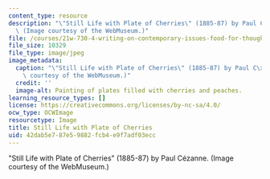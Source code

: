 ```yaml
---
content_type: resource
description: "\"Still Life with Plate of Cherries\" (1885-87) by Paul C\xE9zanne.\
  \ (Image courtesy of the WebMuseum.)"
file: /courses/21w-730-4-writing-on-contemporary-issues-food-for-thought-writing-and-reading-about-the-cultures-of-food-fall-2008/42dab5e787e59882fcb4e9f7adf03ecc_21w-730-4f08-th.jpg
file_size: 10329
file_type: image/jpeg
image_metadata:
  caption: "\"Still Life with Plate of Cherries\" (1885-87) by Paul C\xE9zanne. (Image\
    \ courtesy of the WebMuseum.)"
  credit: ''
  image-alt: Painting of plates filled with cherries and peaches.
learning_resource_types: []
license: https://creativecommons.org/licenses/by-nc-sa/4.0/
ocw_type: OCWImage
resourcetype: Image
title: Still Life with Plate of Cherries
uid: 42dab5e7-87e5-9882-fcb4-e9f7adf03ecc
---
```

"Still Life with Plate of Cherries" (1885-87) by Paul Cézanne. (Image courtesy of the WebMuseum.)